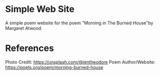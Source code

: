 # Simple Web Site
A simple poem website for the poem "Morning in The Burned House"by Margaret Atwood.

# References
Photo Credit: https://unsplash.com/@jentheodore
Poem Author/Website: https://poets.org/poem/morning-burned-house